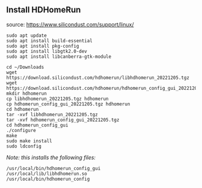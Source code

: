 ## Install HDHomeRun

source: https://www.silicondust.com/support/linux/

```console
sudo apt update
sudo apt install build-essential
sudo apt install pkg-config
sudo apt install libgtk2.0-dev
sudo apt install libcanberra-gtk-module

cd ~/Downloads
wget https://download.silicondust.com/hdhomerun/libhdhomerun_20221205.tgz
wget https://download.silicondust.com/hdhomerun/hdhomerun_config_gui_20221205.tgz
mkdir hdhomerun
cp libhdhomerun_20221205.tgz hdhomerun
cp hdhomerun_config_gui_20221205.tgz hdhomerun
cd hdhomerun
tar -xvf libhdhomerun_20221205.tgz
tar -xvf hdhomerun_config_gui_20221205.tgz
cd hdhomerun_config_gui
./configure
make
sudo make install
sudo ldconfig
```
_Note: this installs the following files:_
```
/usr/local/bin/hdhomerun_config_gui
/usr/local/lib/libhdhomerun.so
/usr/local/bin/hdhomerun_config
```
